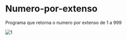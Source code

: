 # Numero-por-extenso
Programa que retorna o numero por extenso
de 1 a 999

![1](https://user-images.githubusercontent.com/82175827/144888557-b89e8701-3cbd-4ca0-a846-bc2435767233.PNG)
